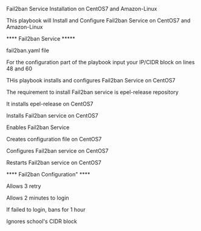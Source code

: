 Fail2ban Service Installation on CentOS7 and Amazon-Linux

This playbook will Install and Configure Fail2ban Service on CentOS7 and Amazon-Linux

**** Fail2ban Service *****

fail2ban.yaml file

For the configuration part of the playbook input your IP/CIDR block on lines 48 and 60

THis playbook installs and configures Fail2ban Service on CentOS7

The requirement to install Fail2ban service is epel-release repository

It installs epel-release on CentOS7


Installs Fail2ban service on CentOS7

Enables Fail2ban Service

Creates configuration file on CentOS7

Configures Fail2ban service on CentOS7



Restarts Fail2ban service on CentOS7

**** Fail2ban Configuration" ****

Allows 3 retry

Allows 2 minutes to login

If failed to login, bans for 1 hour

Ignores school's CIDR block
